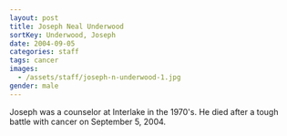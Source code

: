 ```yaml
---
layout: post
title: Joseph Neal Underwood
sortKey: Underwood, Joseph
date: 2004-09-05
categories: staff
tags: cancer
images:
  - /assets/staff/joseph-n-underwood-1.jpg
gender: male
---
```

Joseph was a counselor at Interlake in the 1970's. He died after a tough battle with cancer on September 5, 2004.
